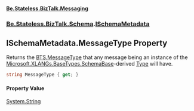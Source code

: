 #### [Be.Stateless.BizTalk.Messaging](README.md 'README')
### [Be.Stateless.BizTalk.Schema](Be.Stateless.BizTalk.Schema.md 'Be.Stateless.BizTalk.Schema').[ISchemaMetadata](ISchemaMetadata.md 'Be.Stateless.BizTalk.Schema.ISchemaMetadata')

## ISchemaMetadata.MessageType Property

Returns the [BTS.MessageType](https://docs.microsoft.com/en-us/dotnet/api/BTS.MessageType 'BTS.MessageType') that any message being an instance of the [Microsoft.XLANGs.BaseTypes.SchemaBase](https://docs.microsoft.com/en-us/dotnet/api/Microsoft.XLANGs.BaseTypes.SchemaBase 'Microsoft.XLANGs.BaseTypes.SchemaBase')-derived
[Type](ISchemaMetadata.Type.md 'Be.Stateless.BizTalk.Schema.ISchemaMetadata.Type') will have.

```csharp
string MessageType { get; }
```

#### Property Value
[System.String](https://docs.microsoft.com/en-us/dotnet/api/System.String 'System.String')